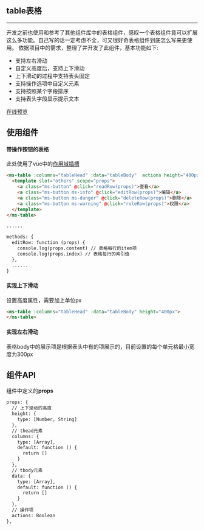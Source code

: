 ## table表格
---
开发之前也使用和参考了其他组件库中的表格组件，感叹一个表格组件竟可以扩展这么多功能。自己写的话一定考虑不全，可又很好奇表格组件到底怎么写来更使用。
依据项目中的需求，整理了并开发了此组件，基本功能如下:

* 支持左右滑动
* 自定义高度后，支持上下滑动
* 上下滑动的过程中支持表头固定
* 支持操作选项中自定义元素
* 支持按照某个字段排序
* 支持表头字段显示提示文本

[在线预览](https://zhhshen.github.io/vue-zh/demo.html#/table)

## 使用组件

#### 带操作按钮的表格

此处使用了vue中的[作用域插槽](https://cn.vuejs.org/v2/guide/components.html#%E4%BD%9C%E7%94%A8%E5%9F%9F%E6%8F%92%E6%A7%BD)

```html
<ms-table :columns="tableHead" :data="tableBody"  actions height="400px">
  <template slot="others" scope="props">
    <a class="ms-button" @click="readRow(props)">查看</a>
    <a class="ms-button ms-info" @click="editRow(props)">编辑</a>
    <a class="ms-button ms-danger" @click="deleteRow(props)">删除</a>
    <a class="ms-button ms-warning" @click="roleRow(props)">权限</a>
  </template>
</ms-table>

......

methods: {
  editRow: function (props) {
    console.log(props.content) // 表格每行的item项
    console.log(props.index) // 表格每行的索引值
  },
  ......
}

```

#### 实现上下滑动

设置高度属性，需要加上单位px

```html
<ms-table :columns="tableHead" :data="tableBody" height="400px">
</ms-table>
```
#### 实现左右滑动

表格body中的展示项是根据表头中有的项展示的，目前设置的每个单元格最小宽度为300px

## 组件API

组件中定义的**props**

```html
props: {
  // 上下滚动的高度
  height: {
    type: [Number, String]
  },
  // thead元素
  columns: {
    type: [Array],
    default: function () {
      return []
    }
  },
  // tbody元素
  data: {
    type: [Array],
    default: function () {
      return []
    }
  },
  // 操作项
  actions: Boolean
},
```
